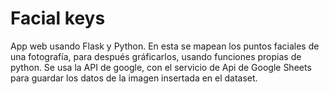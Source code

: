 # Facial keys
App web usando Flask y Python. En esta se mapean los puntos faciales de una fotografía, para después gráficarlos, usando funciones propias de python.
Se usa la API de google, con el servicio de Api de Google Sheets para guardar los datos de la imagen insertada en el dataset.

